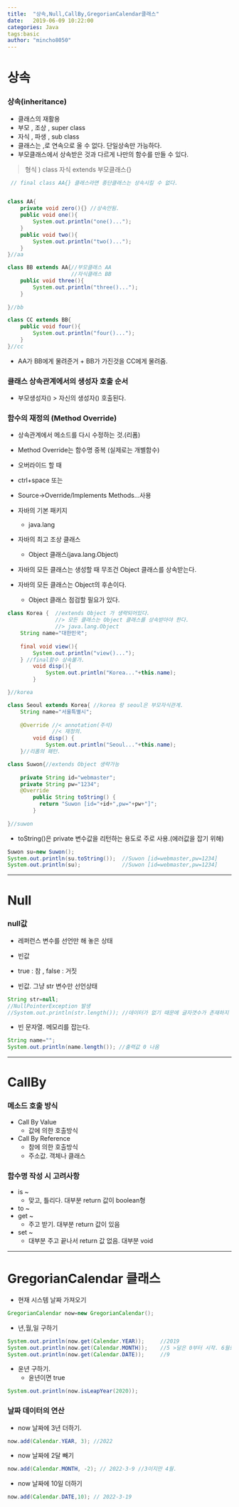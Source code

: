 ```yaml
---
title:  "상속,Null,CallBy,GregorianCalendar클래스"
date:   2019-06-09 10:22:00
categories: Java
tags:basic
author: "mincho8050"
---
```


# 상속



### 상속(inheritance)

- 클래스의 재활용
- 부모 , 조상 , super class
- 자식 , 파생 , sub class
- 클래스는 ,로 연속으로 올 수 없다. 단일상속만 가능하다.
- 부모클래스에서 상속받은 것과 다르게 나만의 함수를 만들 수 있다.

> 형식 ) class 자식 extends 부모클래스{}

```java
 // final class AA{} 클래스라면 종단클래스는 상속시킬 수 없다.


class AA{
	private void zero(){} //상속안됨.
	public void one(){
		System.out.println("one()...");
	}
	public void two(){
		System.out.println("two()...");
	}
}//aa

class BB extends AA{//부모클래스 AA
	                //자식클래스 BB
	public void three(){
		System.out.println("three()...");
	}
	
}//bb

class CC extends BB{
	public void four(){
		System.out.println("four()...");
	}
}//cc
```

- AA가 BB에게 물려준거 + BB가 가진것을 CC에게 물려줌.



### 클래스 상속관계에서의 생성자 호출 순서

- 부모생성자()	> 	자신의 생성자() 호출된다.



### 함수의 재정의 (Method Override)

- 상속관계에서 메소드를 다시 수정하는 것.(리폼)
- Method Override는 함수명 중복 (실제로는 개별함수)



- 오버라이드 할 때
- ctrl+space 또는
- Source->Override/Implements Methods...사용



- 자바의 기본 패키지
  - java.lang
- 자바의 최고 조상 클래스
  - Object 클래스(java.lang.Object)
- 자바의 모든 클래스는 생성할 때 무조건 Object 클래스를 상속받는다. 
- 자바의 모든 클래스는 Object의 후손이다.
  - Object 클래스 점검할 필요가 있다.

```java
class Korea {  //extends Object 가 생략되어있다. 
	           //> 모든 클래스는 Object 클래스를 상속받아야 한다.
	           //> java.lang.Object
	String name="대한민국"; 
	
	final void view(){
		System.out.println("view()...");
	} //final함수 상속불가.
		void disp(){
			System.out.println("Korea..."+this.name);
		}

}//korea

class Seoul extends Korea{ //korea 랑 seoul은 부모자식관계.
	String name="서울특별시";
	
	@Override //< annotation(주석)
			  //< 재정의.
		void disp() {
			System.out.println("Seoul..."+this.name);
    }//리폼의 패턴.
```



```java
class Suwon{//extends Object 생략가능
	
	private String id="webmaster";
	private String pw="1234";
	@Override
		public String toString() {
		  return "Suwon [id="+id+",pw="+pw+"]";
		}
	
}//suwon
```

- toString()은 private 변수값을 리턴하는 용도로 주로 사용.(에러값을 잡기 위해)

```java
Suwon su=new Suwon();
System.out.println(su.toString());	//Suwon [id=webmaster,pw=1234]
System.out.println(su);				//Suwon [id=webmaster,pw=1234]
```





------







# Null



### null값

- 레퍼런스 변수를 선언만 해 놓은 상태
- 빈값
- true : 참 , false : 거짓



- 빈값. 그냥 str 변수만 선언상태

```java
String str=null;
//NullPointerException 발생
//System.out.println(str.length()); //데이터가 없기 때문에 글자갯수가 존재하지 않음
```

- 빈 문자열. 메모리를 잡는다.

```java
String name="";
System.out.println(name.length()); //출력값 0 나옴
```





------





# CallBy



### 메소드 호출 방식

- Call By Value
  - 값에 의한 호출방식
- Call By Reference
  - 참에 의한 호출방식
  - 주소값. 객체나 클래스



### 함수명 작성 시 고려사항

- is ~
  - 맞고, 틀리다. 대부분 return 값이 boolean형
- to ~
- get ~
  - 주고 받기. 대부분 return 값이 있음
- set ~
  - 대부분 주고 끝나서 return 값 없음. 대부분 void





------





# GregorianCalendar 클래스



- 현재 시스템 날짜 가져오기

```java
GregorianCalendar now=new GregorianCalendar();
```

- 년,월,일 구하기

```java
System.out.println(now.get(Calendar.YEAR));		//2019
System.out.println(now.get(Calendar.MONTH));	//5 >달은 0부터 시작. 6월로 읽어야함
System.out.println(now.get(Calendar.DATE));		//9
```

- 윤년 구하기. 
  - 윤년이면 true

```java
System.out.println(now.isLeapYear(2020));
```



### 날짜 데이터의 연산



- now 날짜에 3년 더하기.

```java
now.add(Calendar.YEAR, 3); //2022
```

- now 날짜에 2달 빼기

```java
now.add(Calendar.MONTH, -2); // 2022-3-9 //3이지만 4월.
```

- now 날짜에 10일 더하기

```java
now.add(Calendar.DATE,10); // 2022-3-19
```

